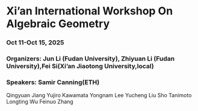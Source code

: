 # Xi’an International Workshop On Algebraic Geometry
### Oct 11-Oct 15, 2025

### Organizers: Jun Li (Fudan University), Zhiyuan Li (Fudan University),Fei Si(Xi’an Jiaotong University,local) 

### Speakers: Samir Canning(ETH) 
Qingyuan Jiang
Yujiro Kawamata
Yongnam Lee
Yucheng Liu
Sho Tanimoto
Longting Wu
Feinuo Zhang


